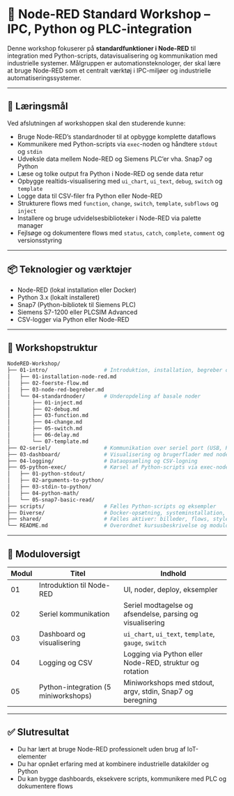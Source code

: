 # 🚀 Node-RED Standard Workshop – IPC, Python og PLC-integration

Denne workshop fokuserer på **standardfunktioner i Node-RED** til integration med Python-scripts, datavisualisering og kommunikation med industrielle systemer. Målgruppen er automationsteknologer, der skal lære at bruge Node-RED som et centralt værktøj i IPC-miljøer og industrielle automatiseringssystemer.

---

## 🎯 Læringsmål

Ved afslutningen af workshoppen skal den studerende kunne:

- Bruge Node-RED’s standardnoder til at opbygge komplette dataflows
- Kommunikere med Python-scripts via `exec`-noden og håndtere `stdout` og `stdin`
- Udveksle data mellem Node-RED og Siemens PLC’er vha. Snap7 og Python
- Læse og tolke output fra Python i Node-RED og sende data retur
- Opbygge realtids-visualisering med `ui_chart`, `ui_text`, `debug`, `switch` og `template`
- Logge data til CSV-filer fra Python eller Node-RED
- Strukturere flows med `function`, `change`, `switch`, `template`, `subflows` og `inject`
- Installere og bruge udvidelsesbiblioteker i Node-RED via palette manager
- Fejlsøge og dokumentere flows med `status`, `catch`, `complete`, `comment` og versionsstyring

---

## 📦 Teknologier og værktøjer
- Node-RED (lokal installation eller Docker)
- Python 3.x (lokalt installeret)
- Snap7 (Python-bibliotek til Siemens PLC)
- Siemens S7-1200 eller PLCSIM Advanced
- CSV-logger via Python eller Node-RED

---

## 📁 Workshopstruktur

```bash
NodeRED-Workshop/
├── 01-intro/                  # Introduktion, installation, begreber og standardnoder
│   ├── 01-installation-node-red.md
│   ├── 02-foerste-flow.md
│   ├── 03-node-red-begreber.md
│   └── 04-standardnoder/      # Underopdeling af basale noder
│       ├── 01-inject.md
│       ├── 02-debug.md
│       ├── 03-function.md
│       ├── 04-change.md
│       ├── 05-switch.md
│       ├── 06-delay.md
│       └── 07-template.md
├── 02-seriel/                 # Kommunikation over seriel port (USB, RS232)
├── 03-dashboard/              # Visualisering og brugerflader med node-red-dashboard
├── 04-logging/                # Dataopsamling og CSV-logning
├── 05-python-exec/            # Kørsel af Python-scripts via exec-node (5 miniworkshops)
│   ├── 01-python-stdout/
│   ├── 02-arguments-to-python/
│   ├── 03-stdin-to-python/
│   ├── 04-python-math/
│   └── 05-snap7-basic-read/
├── scripts/                   # Fælles Python-scripts og eksempler
├── Diverse/                   # Docker-opsætning, systeminstallation, m.m.
├── shared/                    # Fælles aktiver: billeder, flows, stylesheets
└── README.md                  # Overordnet kursusbeskrivelse og moduloversigt
```


---

## 🧩 Moduloversigt

| Modul | Titel                          | Indhold                                                          |
|--------|--------------------------------|-------------------------------------------------------------------|
| 01     | Introduktion til Node-RED      | UI, noder, deploy, eksempler                                      |
| 02     | Seriel kommunikation           | Seriel modtagelse og afsendelse, parsing og visualisering         |
| 03     | Dashboard og visualisering     | `ui_chart`, `ui_text`, `template`, `gauge`, `switch`              |
| 04     | Logging og CSV                 | Logging via Python eller Node-RED, struktur og rotation           |
| 05     | Python-integration (5 miniworkshops) | Miniworkshops med stdout, argv, stdin, Snap7 og beregning     |

---

## ✅ Slutresultat
- Du har lært at bruge Node-RED professionelt uden brug af IoT-elementer
- Du har opnået erfaring med at kombinere industrielle datakilder og Python
- Du kan bygge dashboards, eksekvere scripts, kommunikere med PLC og dokumentere flows